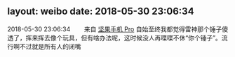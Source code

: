 layout: weibo
date: 2018-05-30 23:06:34
---
<meta name="referrer" content="no-referrer" />

2018-05-30 23:06:34  &nbsp;&nbsp;&nbsp;&nbsp;&nbsp;&nbsp; 来自 <a href="http://app.weibo.com/t/feed/Z4AgP" rel="nofollow">坚果手机 Pro</a>
自始至终我都觉得雷神那个锤子傻透了，挥来挥去像个玩具，但有啥办法呢，这时候没人再喋喋不休“你个锤子”。流行啊不过就是所有人的闭嘴 ​​​
